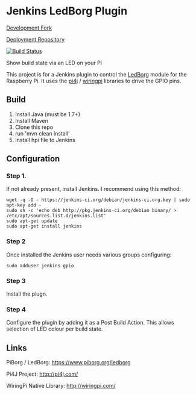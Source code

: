 # Jenkins LedBorg Plugin

[Development Fork](https://github.com/codesqueak/rpi-build-status-plugin)

[Deployment Repository](https://github.com/jenkinsci/rpi-build-status-plugin)

[![Build Status](https://jenkins.ci.cloudbees.com/job/plugins/job/rpi-build-status-plugin/31/badge/icon)](https://jenkins.ci.cloudbees.com/job/plugins/job/rpi-build-status-plugin/35/)

Show build state via an LED on your Pi

This project is for a Jenkins plugin to control the [LedBorg](https://www.piborg.org/ledborg) module for the Raspberry Pi. 
It uses the [pi4j](http://pi4j.com/) / [wiringpi](http://wiringpi.com/) libraries to drive the GPIO pins.


## Build

1. Install Java (must be 1.7+)
2. Install Maven
3. Clone this repo
4. run 'mvn clean install'
5. Install hpi file to Jenkins


## Configuration


### Step 1.

If not already present, install Jenkins.  I recommend using this method:
```
wget -q -O - https://jenkins-ci.org/debian/jenkins-ci.org.key | sudo apt-key add -
sudo sh -c 'echo deb http://pkg.jenkins-ci.org/debian binary/ > /etc/apt/sources.list.d/jenkins.list'
sudo apt-get update
sudo apt-get install jenkins
```

### Step 2

Once installed the Jenkins user needs various groups configuring:
```
sudo adduser jenkins gpio
```


### Step 3

Install the plugn.


### Step 4

Configure the plugin by adding it as a Post Build Action.  This allows selection of LED colour per build state.



## Links

PiBorg / LedBorg: https://www.piborg.org/ledborg

Pi4J Project: http://pi4j.com/

WiringPi Native Library: http://wiringpi.com/






